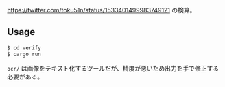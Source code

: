 https://twitter.com/toku51n/status/1533401499983749121 の検算。

## Usage

```sh
$ cd verify
$ cargo run
```

`ocr/` は画像をテキスト化するツールだが、精度が悪いため出力を手で修正する必要がある。
